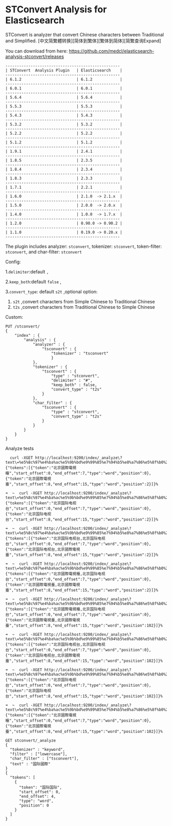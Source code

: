 STConvert Analysis for Elasticsearch
==================================

STConvert is analyzer that convert Chinese characters between Traditional and Simplified.
[中文简繁體转换][简体到繁体][繁体到简体][简繁查询Expand]

You can download from here: https://github.com/medcl/elasticsearch-analysis-stconvert/releases

    --------------------------------------------------
    | STConvert  Analysis Plugin   | Elasticsearch    |
    --------------------------------------------------
    | 6.1.2                        | 6.1.2            |
    --------------------------------------------------
    | 6.0.1                        | 6.0.1            |
    --------------------------------------------------
    | 5.6.4                        | 5.6.4            |
    --------------------------------------------------
    | 5.5.3                        | 5.5.3            |
    --------------------------------------------------
    | 5.4.3                        | 5.4.3            |
    --------------------------------------------------
    | 5.3.2                        | 5.3.2            |
    --------------------------------------------------
    | 5.2.2                        | 5.2.2            |
    --------------------------------------------------
    | 5.1.2                        | 5.1.2            |
    --------------------------------------------------
    | 1.9.1                        | 2.4.1            |
    --------------------------------------------------
    | 1.8.5                        | 2.3.5            |
    --------------------------------------------------
    | 1.8.4                        | 2.3.4            |
    --------------------------------------------------
    | 1.8.3                        | 2.3.3            |
    --------------------------------------------------
    | 1.7.1                        | 2.2.1            |
    --------------------------------------------------
    | 1.6.0                        | 2.1.0  -> 2.1.x  |
    --------------------------------------------------      
    | 1.5.0                        | 2.0.0  -> 2.0.x  |
    --------------------------------------------------    
    | 1.4.0                        | 1.0.0  -> 1.7.x  |
    --------------------------------------------------
    | 1.2.0                        | 0.90.0 -> 0.90.2 |
    --------------------------------------------------
    | 1.1.0                        | 0.19.0 -> 0.20.x |
    --------------------------------------------------

The plugin includes  analyzer: `stconvert`,
 tokenizer: `stconvert`,
 token-filter:  `stconvert`,
 and char-filter: `stconvert`

Config:

1.`delimiter`:default `,`

2.`keep_both`:default `false` ,

3.`convert_type`: default `s2t`
,optional option:

1. `s2t` ,convert characters from Simple Chinese to Traditional Chinese
2. `t2s` ,convert characters from Traditional Chinese to Simple Chinese


Custom:

```
PUT /stconvert/
{
    "index" : {
        "analysis" : {
            "analyzer" : {
                "tsconvert" : {
                    "tokenizer" : "tsconvert"
                    }
            },
            "tokenizer" : {
                "tsconvert" : {
                    "type" : "stconvert",
                    "delimiter" : "#",
                    "keep_both" : false,
                    "convert_type" : "t2s"
                }
            },
            "char_filter" : {
                "tsconvert" : {
                    "type" : "stconvert",
                    "convert_type" : "t2s"
                }
            }
        }
    }
}
```


Analyze tests

```
  curl -XGET http://localhost:9200/index/_analyze\?text\=%e5%8c%97%e4%ba%ac%e5%9b%bd%e9%99%85%e7%94%b5%e8%a7%86%e5%8f%b0%2c%e5%8c%97%e4%ba%ac%e5%9c%8b%e9%9a%9b%e9%9b%bb%e8%a6%96%e8%87%ba\&tokenizer\=stconvert
{"tokens":[{"token":"北京國際電視檯","start_offset":0,"end_offset":7,"type":"word","position":0},{"token":"北京國際電視臺","start_offset":8,"end_offset":15,"type":"word","position":2}]}%                                                      

➜  ~  curl -XGET http://localhost:9200/index/_analyze\?text\=%e5%8c%97%e4%ba%ac%e5%9b%bd%e9%99%85%e7%94%b5%e8%a7%86%e5%8f%b0%2c%e5%8c%97%e4%ba%ac%e5%9c%8b%e9%9a%9b%e9%9b%bb%e8%a6%96%e8%87%ba\&tokenizer\=tsconvert
{"tokens":[{"token":"北京国际电视台","start_offset":0,"end_offset":7,"type":"word","position":0},{"token":"北京国际电视台","start_offset":8,"end_offset":15,"type":"word","position":2}]}%                                                      

➜  ~  curl -XGET http://localhost:9200/index/_analyze\?text\=%e5%8c%97%e4%ba%ac%e5%9b%bd%e9%99%85%e7%94%b5%e8%a7%86%e5%8f%b0%2c%e5%8c%97%e4%ba%ac%e5%9c%8b%e9%9a%9b%e9%9b%bb%e8%a6%96%e8%87%ba\&tokenizer\=tsconvert_keep_both
{"tokens":[{"token":"北京国际电视台,北京国际电视台","start_offset":0,"end_offset":7,"type":"word","position":0},{"token":"北京国际电视台,北京國際電視臺","start_offset":8,"end_offset":15,"type":"word","position":2}]}%                        

➜  ~  curl -XGET http://localhost:9200/index/_analyze\?text\=%e5%8c%97%e4%ba%ac%e5%9b%bd%e9%99%85%e7%94%b5%e8%a7%86%e5%8f%b0%2c%e5%8c%97%e4%ba%ac%e5%9c%8b%e9%9a%9b%e9%9b%bb%e8%a6%96%e8%87%ba\&tokenizer\=stconvert_keep_both
{"tokens":[{"token":"北京國際電視檯,北京国际电视台","start_offset":0,"end_offset":7,"type":"word","position":0},{"token":"北京國際電視臺,北京國際電視臺","start_offset":8,"end_offset":15,"type":"word","position":2}]}%                        

➜  ~  curl -XGET http://localhost:9200/index/_analyze\?text\=%e5%8c%97%e4%ba%ac%e5%9b%bd%e9%99%85%e7%94%b5%e8%a7%86%e5%8f%b0%2c%e5%8c%97%e4%ba%ac%e5%9c%8b%e9%9a%9b%e9%9b%bb%e8%a6%96%e8%87%ba\&analyzer\=stconvert_keep_both
{"tokens":[{"token":"北京國際電視檯,北京国际电视台","start_offset":0,"end_offset":7,"type":"word","position":0},{"token":"北京國際電視臺,北京國際電視臺","start_offset":8,"end_offset":15,"type":"word","position":102}]}%                      

➜  ~  curl -XGET http://localhost:9200/index/_analyze\?text\=%e5%8c%97%e4%ba%ac%e5%9b%bd%e9%99%85%e7%94%b5%e8%a7%86%e5%8f%b0%2c%e5%8c%97%e4%ba%ac%e5%9c%8b%e9%9a%9b%e9%9b%bb%e8%a6%96%e8%87%ba\&analyzer\=tsconvert_keep_both
{"tokens":[{"token":"北京国际电视台,北京国际电视台","start_offset":0,"end_offset":7,"type":"word","position":0},{"token":"北京国际电视台,北京國際電視臺","start_offset":8,"end_offset":15,"type":"word","position":102}]}%                      

➜  ~  curl -XGET http://localhost:9200/index/_analyze\?text\=%e5%8c%97%e4%ba%ac%e5%9b%bd%e9%99%85%e7%94%b5%e8%a7%86%e5%8f%b0%2c%e5%8c%97%e4%ba%ac%e5%9c%8b%e9%9a%9b%e9%9b%bb%e8%a6%96%e8%87%ba\&analyzer\=tsconvert         
{"tokens":[{"token":"北京国际电视台","start_offset":0,"end_offset":7,"type":"word","position":0},{"token":"北京国际电视台","start_offset":8,"end_offset":15,"type":"word","position":102}]}%                                                    

➜  ~  curl -XGET http://localhost:9200/index/_analyze\?text\=%e5%8c%97%e4%ba%ac%e5%9b%bd%e9%99%85%e7%94%b5%e8%a7%86%e5%8f%b0%2c%e5%8c%97%e4%ba%ac%e5%9c%8b%e9%9a%9b%e9%9b%bb%e8%a6%96%e8%87%ba\&analyzer\=stconvert
{"tokens":[{"token":"北京國際電視檯","start_offset":0,"end_offset":7,"type":"word","position":0},{"token":"北京國際電視臺","start_offset":8,"end_offset":15,"type":"word","position":102}]}%                                                    

```

```
GET stconvert/_analyze
{
  "tokenizer" : "keyword",
  "filter" : ["lowercase"],
  "char_filter" : ["tsconvert"],
  "text" : "国际國際"
}
{
  "tokens": [
    {
      "token": "国际国际",
      "start_offset": 0,
      "end_offset": 4,
      "type": "word",
      "position": 0
    }
  ]
}
```
